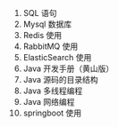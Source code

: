 1. SQL 语句
2. Mysql 数据库
3. Redis 使用
4. RabbitMQ 使用
5. ElasticSearch 使用
6. Java 开发手册（黄山版）
7. Java 源码的目录结构
8. Java 多线程编程
9. Java 网络编程
10. springboot 使用